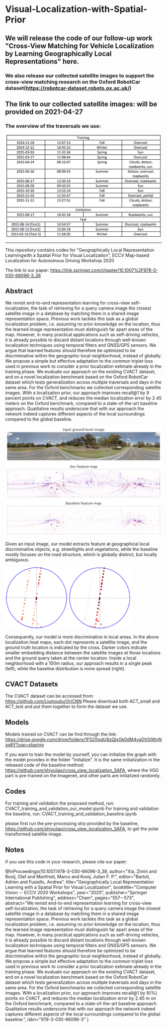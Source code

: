 # Visual-Localization-with-Spatial-Prior

## We will release the code of our follow-up work "Cross-View Matching for Vehicle Localization by Learning Geographically Local Representations" here.

### We also release our collected satellite images to support the cross-view matching research on the Oxford RobotCar dataset(https://robotcar-dataset.robots.ox.ac.uk/)
## The link to our collected satellite images: will be provided on 2021-04-27
### The overview of the traversals we use:
![](images/overview_traversals.png)

---------------------------------------------------

This repository contains codes for "Geographically Local Representation Learningwith a Spatial Prior for Visual Localization", ECCV Map-based Localization for Autonomous Driving Workshop 2020

The link to our paper: https://link.springer.com/chapter/10.1007%2F978-3-030-66096-3_38

## Abstract
We revisit end-to-end representation learning for cross-view self-localization, the task of retrieving for a query camera image the closest satellite image in a database by matching them in a shared image representation space. Previous work tackles this task as a global localization problem, i.e. assuming no prior knowledge on the location, thus the learned image representation must distinguish far apart areas of the map. However, in many practical applications such as self-driving vehicles, it is already possible to discard distant locations through well-known localization techniques using temporal filters and GNSS/GPS sensors. We
argue that learned features should therefore be optimized to be discriminative within the geographic local neighborhood, instead of globally. We propose a simple but effective adaptation to the common triplet loss used in previous work to consider a prior localization estimate already in the training phase. We evaluate our approach on the existing CVACT dataset, and on a novel localization benchmark based on the Oxford RobotCar dataset which tests generalization across multiple traversals and days in the same area. For the Oxford benchmarks we collected corresponding satellite images. With a localization prior, our approach improves recall@1 by 9 percent points on CVACT, and reduces the median localization error by 2.45 meters on the Oxford benchmark, compared to a state-of-the-art baseline approach. Qualitative results underscore that with our approach the network indeed captures different aspects of the local surroundings compared to the global baseline.

![](images/ground_img.png)
![](images/featuremap_ours.png)
![](images/featuremap_baseline.png)

Given an input image, our model extracts feature at geographical local discriminative objects, e.g. streetlights and vegetations, while the baseline mostly focuses on the road structure, which is globally distinct, but locally ambiguous.

<img src="images/CVACT_100mheatmap_ours.png" width="200"> <img src="images/CVACT_100mheatmap_baseline.png" width="200">

Consequently, our model is more discriminative in local areas. In the above localization heat maps, each dot represents a satellite image, and the ground truth location is indicated by the cross. Darker colors indicate smaller embedding distance between the satellite images at those locations and the ground query taken at the center location. Inside a local neighborhood with a 100m radius, our approach results in a single peak (left), while the baseline distribution is more spread (right).


## CVACT Datasets
The CVACT dataset can be accessed from: https://github.com/Liumouliu/OriCNN
Please download both ACT_small and ACT_test and put them together to form the dataset we use.

## Models
Models trained on CVACT can be find through the link: https://drive.google.com/drive/folders/1F520jxdU6zQIxGk0dM4ygDVGIWvNzq8Y?usp=sharing

If you want to train the model by yourself, you can initialize the graph with the model provides in the folder "Initialize". It is the same initialization in the released code of the baseline method: https://github.com/shiyujiao/cross_view_localization_SAFA, where the VGG part is pre-trained on the Imagenet, and other parts are initialized randomly.

## Codes
For training and validation the proposed method, run: CVACT_training_and_validation_our_model.ipynb
For training and validation the baseline, run: CVACT_training_and_validation_baseline.ipynb

please first run the pre-processing strp provided by the baseline, https://github.com/shiyujiao/cross_view_localization_SAFA, to get the polar transformed satellite image.

## Notes
if you use this code in your research, please cite our paper:

@InProceedings{10.1007/978-3-030-66096-3_38,
author="Xia, Zimin
and Booij, Olaf
and Manfredi, Marco
and Kooij, Julian F. P.",
editor="Bartoli, Adrien
and Fusiello, Andrea",
title="Geographically Local Representation Learning with a Spatial Prior for Visual Localization",
booktitle="Computer Vision -- ECCV 2020 Workshops",
year="2020",
publisher="Springer International Publishing",
address="Cham",
pages="557--573",
abstract="We revisit end-to-end representation learning for cross-view self-localization, the task of retrieving for a query camera image the closest satellite image in a database by matching them in a shared image representation space. Previous work tackles this task as a global localization problem, i.e. assuming no prior knowledge on the location, thus the learned image representation must distinguish far apart areas of the map. However, in many practical applications such as self-driving vehicles, it is already possible to discard distant locations through well-known localization techniques using temporal filters and GNSS/GPS sensors. We argue that learned features should therefore be optimized to be discriminative within the geographic local neighborhood, instead of globally. We propose a simple but effective adaptation to the common triplet loss used in previous work to consider a prior localization estimate already in the training phase. We evaluate our approach on the existing CVACT dataset, and on a novel localization benchmark based on the Oxford RobotCar dataset which tests generalization across multiple traversals and days in the same area. For the Oxford benchmarks we collected corresponding satellite images. With a localization prior, our approach improves recall@1 by 9{\%} points on CVACT, and reduces the median localization error by 2.45 m on the Oxford benchmark, compared to a state-of-the-art baseline approach. Qualitative results underscore that with our approach the network indeed captures different aspects of the local surroundings compared to the global baseline.",
isbn="978-3-030-66096-3"
}

